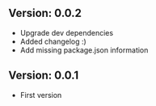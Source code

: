 
Version: 0.0.2
--------------
- Upgrade dev dependencies
- Added changelog :)
- Add missing package.json information

Version: 0.0.1
--------------
- First version
